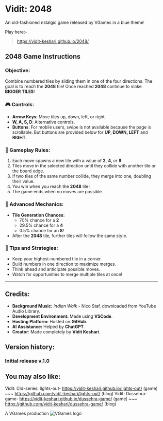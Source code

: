 # Vidit: 2048
An old-fashioned nstalgic game released by VGames in a blue theme!

Play here:-
> https://vidit-keshari.github.io/2048/

## 2048 Game Instructions

### Objective:
Combine numbered tiles by sliding them in one of the four directions. The goal is to reach the **2048** tile!
Once reached **2048** continue to make **BIGGER TILES**!

### 🎮 Controls:
- **Arrow Keys**: Move tiles up, down, left, or right.
- **W, A, S, D**: Alternative controls.
- **Buttons**: For mobile users, swipe is not available because the page is scrollable. But buttons are provided below for **UP, DOWN, LEFT** and **RIGHT**.

### 🔮 Gameplay Rules:
1. Each move spawns a new tile with a value of **2**, **4**, or **8**.
2. Tiles move in the selected direction until they collide with another tile or the board edge.
3. If two tiles of the same number collide, they merge into one, doubling their value.
4. You win when you reach the **2048** tile!
5. The game ends when no moves are possible.

### 🔄 Advanced Mechanics:
- **Tile Generation Chances:**  
  - 70% chance for a **2**  
  - 29.5% chance for a **4**  
  - 0.5% chance for an **8**!  
- After the **2048** tile, further tiles will follow the same style.

### 🚀 Tips and Strategies:
- Keep your highest-numbered tile in a corner.
- Build numbers in one direction to maximize merges.
- Think ahead and anticipate possible moves.
- Watch for opportunities to merge multiple tiles at once!

---

## Credits:
- **Background Music:** *Indian Walk* - Nico Staf, downloaded from YouTube Audio Library.
- **Development Environment:** Made using **VSCode**.
- **Hosting Platform:** Hosted on **GitHub**.
- **AI Assistance:** Helped by **ChatGPT**.
- **Creator:** Made completely by **Vidit Keshari**.

## Version history:
### Initial release v.1.0

## You may also like:
Vidit: Old-series: lights-out- https://vidit-keshari.github.io/lights-out/ (game) ~~~ https://github.com/vidit-keshari/lights-out/ (blog)
Vidit: Dussehra-game- https://vidit-keshari.github.io/dussehra-game/ (game) ~~~ https://github.com/vidit-keshari/dussehra-game/ (blog)

A VGames production
![VGames logo](https://github.com/user-attachments/assets/0596bb58-d776-45de-80ec-781cdb73d023)
